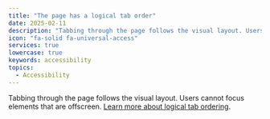 ```yaml
---
title: "The page has a logical tab order"
date: 2025-02-11
description: "Tabbing through the page follows the visual layout. Users cannot focus elements that are offscreen. "
icon: "fa-solid fa-universal-access"
services: true
lowercase: true
keywords: accessibility
topics:
  - Accessibility
---
```


Tabbing through the page follows the visual layout. Users cannot focus elements that are offscreen. [Learn more about logical tab ordering](https://developer.chrome.com/docs/lighthouse/accessibility/logical-tab-order/).